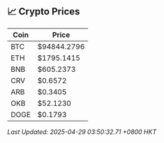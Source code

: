 ## 📈 Crypto Prices

| Coin | Price |
| ---- | ----- |
| BTC | $94844.2796 |
| ETH | $1795.1415 |
| BNB | $605.2373 |
| CRV | $0.6572 |
| ARB | $0.3405 |
| OKB | $52.1230 |
| DOGE | $0.1793 |

_Last Updated: 2025-04-29 03:50:32.71 +0800 HKT_